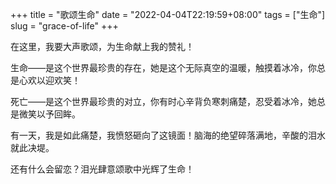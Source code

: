 +++
title = "歌颂生命"
date = "2022-04-04T22:19:59+08:00"
tags = ["生命"]
slug = "grace-of-life"
+++

在这里，我要大声歌颂，为生命献上我的赞礼！

生命——是这个世界最珍贵的存在，她是这个无际真空的温暖，触摸着冰冷，你总是心欢以迎欢笑！

死亡——是这个世界最珍贵的对立，你有时心辛背负寒刺痛楚，忍受着冰冷，她总是微笑以予回眸。

有一天，我是如此痛楚，我愤怒砸向了这镜面！脑海的绝望碎落满地，辛酸的泪水就此决堤。

还有什么会留恋？泪光肆意颂歌中光辉了生命！
